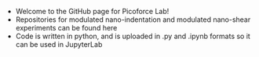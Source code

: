 - Welcome to the GitHub page for Picoforce Lab!
- Repositories for modulated nano-indentation and modulated nano-shear experiments can be found here
- Code is written in python, and is uploaded in .py and .ipynb formats so it can be used in JupyterLab

<!---
PicoforceLab/PicoforceLab is a ✨ special ✨ repository because its `README.md` (this file) appears on your GitHub profile.
You can click the Preview link to take a look at your changes.
--->
